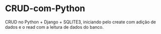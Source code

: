 # CRUD-com-Python
CRUD no Python + Django + SQLITE3, iniciando pelo create com adição de dados e o read com a leitura de dados do banco.

